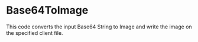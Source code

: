# Base64ToImage
This code converts the input Base64 String to Image and write the image on the specified client file.
